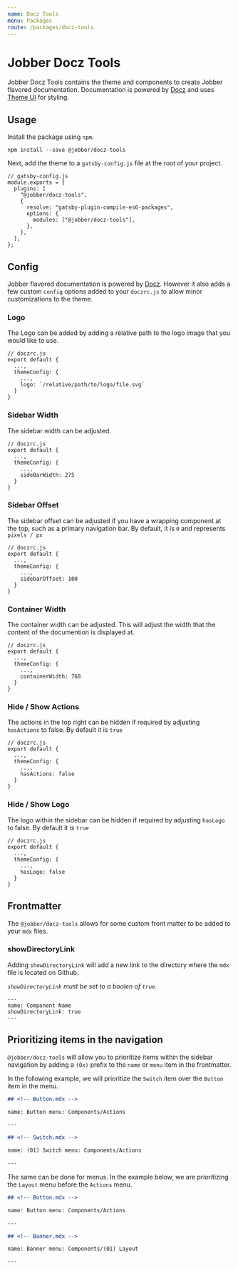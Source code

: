 ```yaml
---
name: Docz Tools
menu: Packages
route: /packages/docz-tools
---
```


# Jobber Docz Tools

Jobber Docz Tools contains the theme and components to create Jobber flavored
documentation. Documentation is powered by [Docz](https://docz.site) and uses
[Theme UI](https://theme-ui.com) for styling.

## Usage

Install the package using `npm`.

```
npm install --save @jobber/docz-tools
```

Next, add the theme to a `gatsby-config.js` file at the root of your project.

```
// gatsby-config.js
module.exports = {
  plugins: [
    "@jobber/docz-tools",
    {
      resolve: "gatsby-plugin-compile-es6-packages",
      options: {
        modules: ["@jobber/docz-tools"],
      },
    },
  ],
};
```

## Config

Jobber flavored documentation is powered by [Docz](https://docz.site). However
it also adds a few custom `config` options added to your `doczrc.js` to allow
minor customizations to the theme.

### Logo

The Logo can be added by adding a relative path to the logo image that you would
like to use.

```
// doczrc.js
export default {
  ...,
  themeConfig: {
    ...,
    logo: `/relative/path/to/logo/file.svg`
  }
}
```

### Sidebar Width

The sidebar width can be adjusted.

```
// doczrc.js
export default {
  ...,
  themeConfig: {
    ...,
    sideBarWidth: 275
  }
}
```

### Sidebar Offset

The sidebar offset can be adjusted if you have a wrapping component at the top,
such as a primary navigation bar. By default, it is `0` and represents
`pixels / px`

```
// doczrc.js
export default {
  ...,
  themeConfig: {
    ...,
    sidebarOffset: 100
  }
}
```

### Container Width

The container width can be adjusted. This will adjust the width that the content
of the documention is displayed at.

```
// doczrc.js
export default {
  ...,
  themeConfig: {
    ...,
    containerWidth: 768
  }
}
```

### Hide / Show Actions

The actions in the top right can be hidden if required by adjusting `hasActions`
to false. By default it is `true`

```
// doczrc.js
export default {
  ...,
  themeConfig: {
    ...,
    hasActions: false
  }
}
```

### Hide / Show Logo

The logo within the sidebar can be hidden if required by adjusting `hasLogo` to
false. By default it is `true`

```
// doczrc.js
export default {
  ...,
  themeConfig: {
    ...,
    hasLogo: false
  }
}
```

## Frontmatter

The `@jobber/docz-tools` allows for some custom front matter to be added to your
`mdx` files.

### showDirectoryLink

Adding `showDirectoryLink` will add a new link to the directory where the `mdx`
file is located on Github.

_`showDirectoryLink` must be set to a boolen of `true`._

```
---
name: Component Name
showDirectoryLink: true
---
```

## Prioritizing items in the navigation

`@jobber/docz-tools` will allow you to prioritize items within the sidebar
navigation by adding a `(0x)` prefix to the `name` or `menu` item in the
frontmatter.

In the following example, we will prioritize the `Switch` item over the `Button`
item in the menu.

```md
## <!-- Button.mdx -->

name: Button menu: Components/Actions

---

## <!-- Switch.mdx -->

name: (01) Switch menu: Components/Actions

---
```

The same can be done for menus. In the example below, we are prioritizing the
`Layout` menu before the `Actions` menu.

```md
## <!-- Button.mdx -->

name: Button menu: Components/Actions

---

## <!-- Banner.mdx -->

name: Banner menu: Components/(01) Layout

---
```
